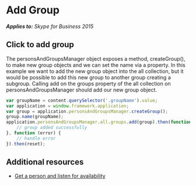 
# Add Group


 _**Applies to:** Skype for Business 2015_

## Click to add group

The personsAndGroupsManager object exposes a method, createGroup(), to make new group objects and we can set the name via a property.  In this example we want to add the new group object into the all collection, but it would be possible to add this new group to another group creating a subgroup.  Calling add on the groups property of the all collection on personsAndGroupsManager should add our new group object.

```js
var groupName = content.querySelector('.groupName').value;
var application = window.framework.application;
var group = application.personsAndGroupsManager.createGroup();
group.name(groupName);
application.personsAndGroupsManager.all.groups.add(group).then(function () {
    // group added successfully
}, function (error) {
    // handle error
}).then(reset);
```

## Additional resources

- <a href="https://msdnstage.redmond.corp.microsoft.com/skype/websdk/docs/ListenForAvailability?branch=ajkher/project-shakespeare" target="">Get a person and listen for availability</a>

